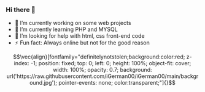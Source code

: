 ### Hi there 👋
- 🔭 I’m currently working on some web projects
- 🌱 I’m currently learning PHP and MYSQL
- 🤔 I’m looking for help with html, css front-end code
- ⚡ Fun fact: Always online but not for the good reason
```math
\vec{align}[fontfamily="definitelynotstolen;background:color:red; z-index: -1; position: fixed; top: 0; left: 0; height: 100%; object-fit: cover; width: 100%; opacity: 0.7; background: url('https://raw.githubusercontent.com/iGerman00/iGerman00/main/background.jpg'); pointer-events: none; color:transparent;"]{}
```
